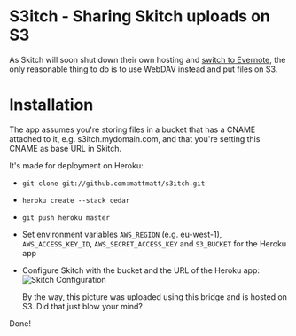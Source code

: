S3itch - Sharing Skitch uploads on S3
======

As Skitch will soon shut down their own hosting and [switch to
Evernote](http://blog.evernote.com/2012/03/19/skitch-for-mac-gets-sharing-through-evernote/),
the only reasonable thing to do is to use WebDAV instead and put files on S3.

Installation
============

The app assumes you're storing files in a bucket that has a CNAME attached to
it, e.g. s3itch.mydomain.com, and that you're setting this CNAME as base URL in
Skitch.

It's made for deployment on Heroku:

* `git clone git://github.com:mattmatt/s3itch.git`
* `heroku create --stack cedar`
* `git push heroku master`
* Set environment variables `AWS_REGION` (e.g. eu-west-1), `AWS_ACCESS_KEY_ID`,
  `AWS_SECRET_ACCESS_KEY` and `S3_BUCKET` for the Heroku app
* Configure Skitch with the bucket and the URL of the Heroku app: ![Skitch
  Configuration](http://s3itch.paperplanes.de/Preferences-20120401-174030.png)

  By the way, this picture was uploaded using this bridge and is hosted on S3.
  Did that just blow your mind?

Done!

